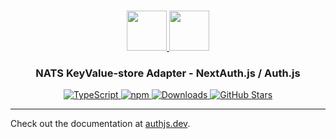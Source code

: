 <p align="center">
  <br/>
  <a href="https://authjs.dev" target="_blank">
    <img height="64px" src="https://authjs.dev/img/logo-sm.png" />
  </a>
  <a href="https://nats.io" target="_blank">
    <img height="64px" src="https://authjs.dev/img/adapters/nats.svg"/>
  </a>
  <h3 align="center"><b>NATS KeyValue-store Adapter</b> - NextAuth.js / Auth.js</a></h3>
  <p align="center" style="align: center;">
    <a href="https://npm.im/@auth/nats-kv-adapter">
      <img src="https://img.shields.io/badge/TypeScript-blue?style=flat-square" alt="TypeScript" />
    </a>
    <a href="https://npm.im/@auth/nats-kv-adapter">
      <img alt="npm" src="https://img.shields.io/npm/v/@auth/nats-kv-adapter?color=green&label=@auth/nats-kv-adapter&style=flat-square">
    </a>
    <a href="https://www.npmtrends.com/@auth/nats-kv-adapter">
      <img src="https://img.shields.io/npm/dm/@auth/nats-kv-adapter?label=%20downloads&style=flat-square" alt="Downloads" />
    </a>
    <a href="https://github.com/nextauthjs/next-auth/stargazers">
      <img src="https://img.shields.io/github/stars/nextauthjs/next-auth?style=flat-square" alt="GitHub Stars" />
    </a>
  </p>
</p>

---

Check out the documentation at [authjs.dev](https://authjs.dev/reference/adapter/nats-kv).
